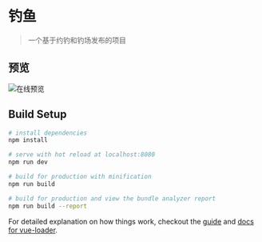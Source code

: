 # 钓鱼

> 一个基于约钓和钓场发布的项目

## 预览
![在线预览](https://github.com/oh-know/vue-yulejia/blob/master/preview/qrcode.png)
## Build Setup

``` bash
# install dependencies
npm install

# serve with hot reload at localhost:8080
npm run dev

# build for production with minification
npm run build

# build for production and view the bundle analyzer report
npm run build --report
```

For detailed explanation on how things work, checkout the [guide](http://vuejs-templates.github.io/webpack/) and [docs for vue-loader](http://vuejs.github.io/vue-loader).
